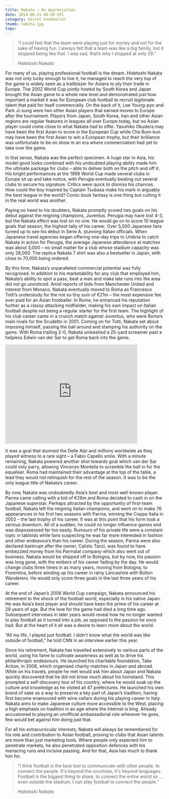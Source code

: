 ```yaml
---
title: Nakata – An Appreciation
date: 2014-08-21 06:20 UTC
category: Secret Footballer
thumb: nakata.jpg
tags:
---
```


> “I could feel that the team were playing just for money and not for the sake of having fun. I always felt that a team was like a big family, but it stopped being like that. I was sad, that’s why I stopped at only 29.”
> <footer><cite>Hidetoshi Nakata</cite></footer>

For many of us, playing professional football is the dream. Hidetoshi Nakata was not only lucky enough to live it, he managed to reach the very top of the game is widely seen as a trailblazer for Asians to ply their trade in Europe. The 2002 World Cup jointly hosted by South Korea and Japan brought the Asian game to a whole new level and demonstrated just how important a market it was for European club football to recruit legitimate talent that paid for itself commercially. On the back of it, Lee Young-pyo and Park Ji-sung were two other Asian players that earned moves to Europe after the tournament. Players from Japan, South Korea, Iran and other Asian regions are regular features in leagues all over Europe today, but no Asian player could come close to what Nakata had to offer. Yasuhiko Okudera may have been the first Asian to score in the European Cup while Cha Bum-kun may have been the first Asian to win a European trophy, but their brilliance was unfortunate to be on show in an era where commercialism had yet to take over the game.

In that sense, Nakata was the perfect specimen. A huge star in Asia, his model good looks combined with his undoubted playing ability made him the ultimate package for clubs – able to deliver both on the pitch and off it. His bright performances at the 1998 World Cup made several clubs in Europe sit up and take notice, with Perugia eventually beating out several clubs to secure his signature. Critics were quick to dismiss his chances. How could the boy inspired by Captain Tsubasa make his mark in arguably the best league in the world? Comic book fantasy is one thing but cutting it in the real world was another.

Paying no heed to his doubters, Nakata promptly scored two goals on his debut against the reigning champions, Juventus. Perugia may have lost 4-3, but the Nakata effect was lost on no one. He would go on to score 10 league goals that season, the highest tally of his career. Over 5,000 Japanese fans turned up to see his debut in Serie A, stunning Italian officials. When Japanese travel agencies began offering one-day trips to Umbria to catch Nakata in action for Perugia, the average Japanese attendance at matches was about 3,000 – no small matter for a club whose stadium capacity was only 28,000. The replica Nakata 7 shirt was also a bestseller in Japan, with close to 70,000 being ordered.

By this time, Nakata’s unparalleled commercial potential was fully recognised. In addition to his marketability for any club that employed him, Nakata’s ability to spot a pass, beat a man and make late runs into the area did not go unnoticed. Amid reports of bids from Manchester United and interest from Monaco, Nakata eventually moved to Roma as Francesco Totti’s understudy for the not so tiny sum of €21m – the most expensive fee ever paid for an Asian footballer. In Rome, he enhanced his reputation further as a classy attacking midfielder, making his own impact on Italian football despite not being a regular starter for the first team. The highlight of his club career came in a crunch match against Juventus, who were Roma’s main rivals for the Scudetto in 2001. Coming on for Totti, Nakata set about imposing himself, passing the ball around and stamping his authority on the game. With Roma trailing 2-0, Nakata unleashed a 25-yard screamer past a helpless Edwin van der Sar to get Roma back into the game.

<iframe width="420" height="315" src="http://www.youtube.com/embed/OFMH5tJP9wU?start=18" frameborder="0" allowfullscreen></iframe>

It was a goal that stunned the Delle Alpi and millions worldwide as they played witness to a rare sight – a Fabio Capello smile. With a minute remaining, Nakata powered another shot towards goal which van der Sar could only parry, allowing Vincenzo Montella to scramble the ball in for the equaliser. Roma had maintained their advantage at the top of the table, a lead they would not relinquish for the rest of the season. It was to be the only league title of Nakata’s career.

By now, Nakata was undoubtedly Asia’s best and most well-known player. Parma came calling with a bid of €28m and Roma decided to cash in on the Japanese superstar. Perhaps attracted by the opportunity of first-team football, Nakata left the reigning Italian champions, and went on to make 76 appearances in his first two seasons with Parma, winning the Coppa Italia in 2002 – the last trophy of his career. It was at this point that his form took a serious downturn. All of a sudden, he could no longer influence games and was dispossessed far too easily. Rumours of his private life were a constant topic in tabloids while fans suspecting he was far more interested in fashion and other endeavours than his career. During the season, Parma were also declared bankrupt after the owner, Calisto Tanzi, was found to have embezzled money from his Parmalat company which also went out of business. Nakata would be shipped off to Bologna, but by now, his passion was long gone, with the embers of his career fading by the day. He would change clubs three times in as many years, moving from Bologna, to Fiorentina, before winding up his career in rainy Lancashire with Bolton Wanderers. He would only score three goals in the last three years of his career.

At the end of Japan’s 2006 World Cup campaign, Nakata announced his retirement to the shock of the football world, especially in his native Japan. He was Asia’s best player and should have been the prime of his career at 29 years of age. But the love for the game had died a long time ago. Subsequent interviews in later years would reveal how he no longer wanted to play football as it turned into a job, as opposed to the passion he once had. But at the heart of it all was a desire to learn more about the world.

“All my life, I played just football. I didn't know what the world was like outside of football,” he told CNN in an interview earlier this year.

Since his retirement, Nakata has travelled extensively to various parts of the world, using his fame to cultivate awareness as well as to drive his philanthropic endeavours. He launched his charitable foundation, Take Action, in 2008, which organised charity matches in Japan and abroad. While on his travels, people he met would ask him about Japan and Nakata quickly discovered that he did not know much about his homeland. This prompted a self-discovery tour of his country, where he would soak up the culture and knowledge as he visited all 47 prefectures. He launched his own brand of sake as a way to preserve a key part of Japan’s tradition, having first become enamoured with wine cellars during his playing career in Italy. Nakata aims to make Japanese culture more accessible to the West, placing a high emphasis on tradition in an age where the Internet is king. Already accustomed to playing an unofficial ambassadorial role wherever he goes, few would bet against him doing just that.

For all his extracurricular interests, Nakata will always be remembered for his role and contribution to Asian football, proving to clubs that Asian talents are more than just marketing tools. Where people only expected him to penetrate markets, he also penetrated opposition defences with his menacing runs and incisive passing. And for that, Asia has much to thank him for.

> “I think football is the best tool to communicate with other people, to connect the people. It's beyond the countries, it's beyond languages. Football is the biggest thing to share, to connect the entire world so ... even outside the stadium, I can play football to connect the people.”
> <footer><cite>Hidetoshi Nakata</cite></footer>